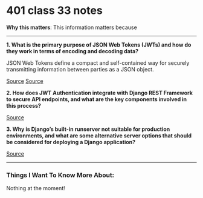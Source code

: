 # 401 class 33 notes

**Why this matters**: This information matters because 

------------------------------------

**1. What is the primary purpose of JSON Web Tokens (JWTs) and how do they work in terms of encoding and decoding data?**

JSON Web Tokens define a compact and self-contained way for securely transmitting information between parties as a JSON object.

[Source](https://jwt.io/introduction/)
[Source](https://jwt.io/introduction#:~:text=What%20is%20JSON%20Web%20Token,because%20it%20is%20digitally%20signed.)

**2. How does JWT Authentication integrate with Django REST Framework to secure API endpoints, and what are the key components involved in this process?** 



[Source](https://simpleisbetterthancomplex.com/tutorial/2018/12/19/how-to-use-jwt-authentication-with-django-rest-framework.html)

**3. Why is Django’s built-in runserver not suitable for production environments, and what are some alternative server options that should be considered for deploying a Django application?**



[Source](https://vsupalov.com/django-runserver-in-production/)

------------------------------------
### Things I Want To Know More About:
Nothing at the moment!